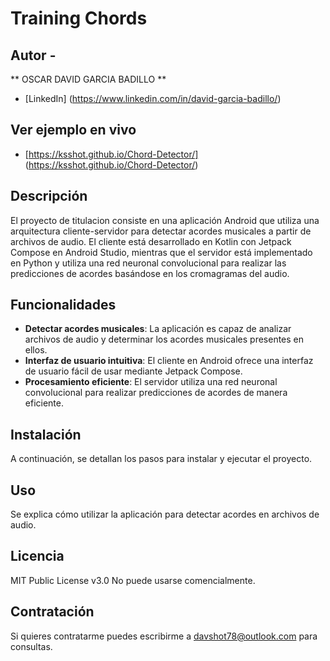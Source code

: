 # Training Chords

## Autor -
** OSCAR DAVID GARCIA BADILLO **

* [LinkedIn] (https://www.linkedin.com/in/david-garcia-badillo/)

## Ver ejemplo en vivo
- [https://ksshot.github.io/Chord-Detector/] (https://ksshot.github.io/Chord-Detector/)

## Descripción

El proyecto de titulacion consiste en una aplicación Android que utiliza una arquitectura cliente-servidor para detectar acordes musicales a partir de archivos de audio. El cliente está desarrollado en Kotlin con Jetpack Compose en Android Studio, mientras que el servidor está implementado en Python y utiliza una red neuronal convolucional para realizar las predicciones de acordes basándose en los cromagramas del audio.

## Funcionalidades

- **Detectar acordes musicales**: La aplicación es capaz de analizar archivos de audio y determinar los acordes musicales presentes en ellos.
- **Interfaz de usuario intuitiva**: El cliente en Android ofrece una interfaz de usuario fácil de usar mediante Jetpack Compose.
- **Procesamiento eficiente**: El servidor utiliza una red neuronal convolucional para realizar predicciones de acordes de manera eficiente.

## Instalación

A continuación, se detallan los pasos para instalar y ejecutar el proyecto.

## Uso

Se explica cómo utilizar la aplicación para detectar acordes en archivos de audio.

## Licencia
MIT Public License v3.0
No puede usarse comencialmente.

## Contratación
Si quieres contratarme puedes escribirme a davshot78@outlook.com para consultas.

